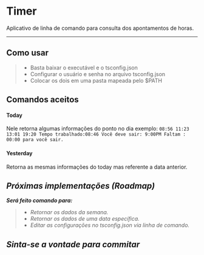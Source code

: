 <i class="icon-clock"></i>Timer
===================


Aplicativo de linha de comando para consulta dos apontamentos de horas. 

----------


<i class="icon-cog"></i>Como usar
-------------


> - Basta baixar o executável e o tsconfig.json 
> - Configurar o usuário e senha no arquivo tsconfig.json 
> - Colocar os dois em uma pasta mapeada pelo $PATH

 <i class="icon-pencil"></i> Comandos aceitos
-------------

#### Today

Nele retorna algumas informações do ponto no dia exemplo:
`08:56
11:23
13:01
19:20
Tempo trabalhado:08:46
Você deve sair: 9:00PM
Faltam : 00:00 para você sair.`

#### Yesterday

Retorna as mesmas informações do today mas referente a data anterior.

 <i class="icon-upload">Próximas implementações (Roadmap)
-------------

**Será feito comando para:**
> - Retornar os dados da semana.
> - Retornar os dados de uma data específica.
> - Editar as configurações no tsconfig.json via linha de comando.

Sinta-se a vontade para commitar
-------------
